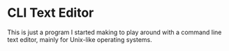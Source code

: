# CLI Text Editor
This is just a program I started making to play around with
a command line text editor, mainly for Unix-like operating systems.

